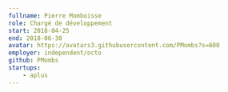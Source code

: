 ```yaml
---
fullname: Pierre Momboisse
role: Chargé de développement
start: 2018-04-25
end: 2018-06-30
avatar: https://avatars3.githubusercontent.com/PMombs?s=600
employer: independent/octo
github: PMombs
startups:
    - aplus
---
```

